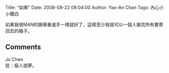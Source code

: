 Title: "如果"
Date: 2008-08-22 08:04:00
Author: Yao-An Chan
Tags: 內心小小獨白


<div class='post'>
如果我很MAN的跟舉重選手一樣就好了，這樣至少我就可以一個人搬完所有要寄回去的箱子。</div>
<h2>Comments</h2>
<div class='comments'>
<div class='comment'>
<div class='author'>Jo Chen</div>
<div class='content'>
批：癡人說夢。</div>
</div>
</div>
